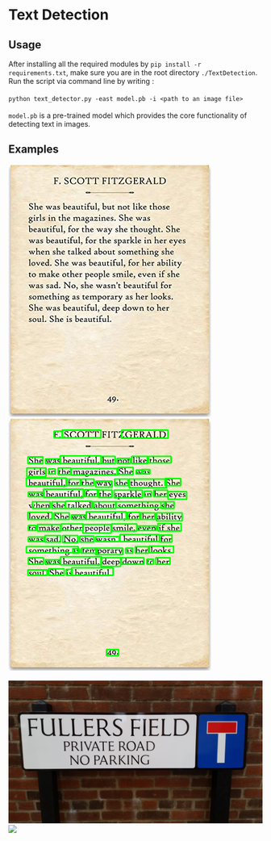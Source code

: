 # Text Detection

## Usage
After installing all the required modules by `pip install -r requirements.txt`, make sure you are in the root directory `./TextDetection`.
Run the script via command line by writing : <br/><br/>
`python text_detector.py -east model.pb -i <path to an image file>` <br/><br/>
`model.pb` is a pre-trained model which provides the core functionality of detecting text in images.

## Examples
![](https://github.com/welvin21/HKUMLS/blob/text_detection/TextDetection/assets/page.png?raw=true)
![](https://github.com/welvin21/HKUMLS/blob/text_detection/TextDetection/assets/page_detected.png?raw=true)<br/><br/>
<img src="https://github.com/welvin21/HKUMLS/blob/text_detection/TextDetection/assets/sign.png?raw=true" width=800>
<img src="https://github.com/welvin21/HKUMLS/blob/text_detection/TextDetection/assets/sign_detected.png?raw=true" width=800>
